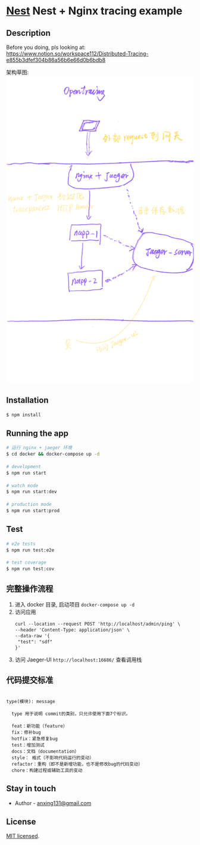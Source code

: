 # [Nest](https://github.com/nestjs/nest) Nest + Nginx tracing example

## Description

Before you doing, pls looking at: https://www.notion.so/workspace112/Distributed-Tracing-e855b3dfef304b86a56b6e66d0b6bdb8

架构草图:
![架构草图](./flow.png)

## Installation

```bash
$ npm install
```

## Running the app

<!--  -->

```bash
# 运行 nginx + jaeger 环境
$ cd docker && docker-compose up -d

# development
$ npm run start

# watch mode
$ npm run start:dev

# production mode
$ npm run start:prod
```

## Test

```bash
# e2e tests
$ npm run test:e2e

# test coverage
$ npm run test:cov
```

## 完整操作流程

1. 进入 docker 目录, 启动项目 `docker-compose up -d`
2. 访问应用
   ```
   curl --location --request POST 'http://localhost/admin/ping' \
   --header 'Content-Type: application/json' \
   --data-raw '{
    "test": "sdf"
   }'
   ```
3. 访问 Jaeger-UI `http://localhost:16686/` 查看调用栈

## 代码提交标准

```

type(模块): message

  type 用于说明 commit的类别，只允许使用下面7个标识。

  feat：新功能（feature）
  fix：修补bug
  hotfix：紧急修复bug
  test：增加测试
  docs：文档（documentation）
  style： 格式（不影响代码运行的变动）
  refactor：重构（即不是新增功能，也不是修改bug的代码变动）
  chore：构建过程或辅助工具的变动
```

## Stay in touch

- Author - anxing131@gmail.com<anxing>

## License

[MIT licensed](LICENSE).
